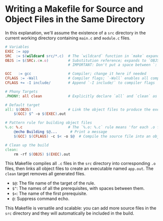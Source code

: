 # Writing a Makefile for Source and Object Files in the Same Directory

In this explanation, we'll assume the existence of a `src` directory in the current working directory containing `main.c` and `module.c` files.

```makefile
# Variables
EXEC := app
SRC  := $(wildcard src/*.c)  # The `wildcard` function in `make` expands the wildcard `*`
OBJS := $(SRC:.c=.o)         # Substitution reference; expands to `OBJS = src/main.o src/module.o`
                             # IMPORTANT: Don't put a space between `:` and `.`

GCC   := gcc                 # Compiler; change it here if needed
CFLAGS := -Wall              # Compiler flags; `-Wall` enables all compiler's warnings
CFLAGS += -I include/        # Append `-I include/` to compiler flags

# Phony Targets
.PHONY: all clean            # Explicitly declare `all` and `clean` as phony targets to prevent conflicts with files of the same name

# Default target
all: $(OBJS)                 # Link the object files to produce the executable
	$(GCC) $^ -o $(EXEC).out

# Pattern rule for building object files
%.o: %.c                     # The `%.o: %.c` rule means 'for each .o file, use the corresponding .c file to compile it'
	@echo Building $@...      # Print a message
	$(GCC) $(CFLAGS) -c $< -o $@  # Compile the source file into an object file

# Clean up the build
clean:
	rm -rf $(OBJS) $(EXEC).out
```

This Makefile compiles all `.c` files in the `src` directory into corresponding `.o` files, then links all object files to create an executable named `app.out`. The `clean` target removes all generated files. 

- `$@`: The file name of the target of the rule.
- `$^`: The names of all the prerequisites, with spaces between them.
- `$<`: The name of the first prerequisite.
- `@`: Suppress command echo.

This Makefile is versatile and scalable: you can add more source files in the `src` directory and they will automatically be included in the build.
